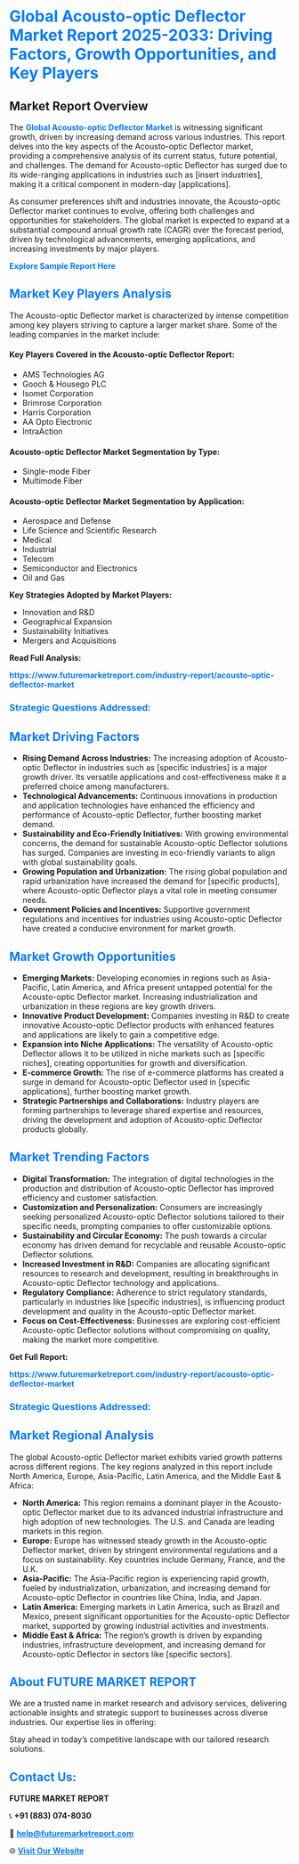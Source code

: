 <h1 style="color: #007BFF;">Global Acousto-optic Deflector Market Report 2025-2033: Driving Factors, Growth Opportunities, and Key Players</h1>

<section id="overview">
<h2>Market Report Overview</h2>
<p>The <a href="https://www.futuremarketreport.com/industry-report/acousto-optic-deflector-market" style="color: #007BFF; text-decoration: none;"><strong>Global Acousto-optic Deflector Market</strong></a> is witnessing significant growth, driven by increasing demand across various industries. This report delves into the key aspects of the Acousto-optic Deflector market, providing a comprehensive analysis of its current status, future potential, and challenges. The demand for Acousto-optic Deflector has surged due to its wide-ranging applications in industries such as [insert industries], making it a critical component in modern-day [applications].</p>
<p>As consumer preferences shift and industries innovate, the Acousto-optic Deflector market continues to evolve, offering both challenges and opportunities for stakeholders. The global market is expected to expand at a substantial compound annual growth rate (CAGR) over the forecast period, driven by technological advancements, emerging applications, and increasing investments by major players.</p>
</section>

<section id="overview">
<p><a href="https://www.futuremarketreport.com/request-sample/reportId=84206" style="color: #007BFF; text-decoration: none;"><strong>Explore Sample Report Here</strong></a></p>
</section>

<section id="key-players">
<h2 style="color: #007BFF;">Market Key Players Analysis</h2>
<p>The Acousto-optic Deflector market is characterized by intense competition among key players striving to capture a larger market share. Some of the leading companies in the market include:</p>
<h4>Key Players Covered in the Acousto-optic Deflector Report:</h4>
<ul><li>AMS Technologies AG</li><li>Gooch &amp; Housego PLC</li><li>Isomet Corporation</li><li>Brimrose Corporation</li><li>Harris Corporation</li><li>AA Opto Electronic</li><li>IntraAction</li></ul>
<h4>Acousto-optic Deflector Market Segmentation by Type:</h4>
<ul><li>Single-mode Fiber</li><li>Multimode Fiber</li></ul>

<h4>Acousto-optic Deflector Market Segmentation by Application:</h4>
<ul><li>Aerospace and Defense</li><li>Life Science and Scientific Research</li><li>Medical</li><li>Industrial</li><li>Telecom</li><li>Semiconductor and Electronics</li><li>Oil and Gas</li></ul>
<p><strong>Key Strategies Adopted by Market Players:</strong></p>
<ul>
<li>Innovation and R&D</li>
<li>Geographical Expansion</li>
<li>Sustainability Initiatives</li>
<li>Mergers and Acquisitions</li>
</ul>
</section>

<section>
<p><strong>Read Full Analysis: </strong></p><a href="https://www.futuremarketreport.com/industry-report/acousto-optic-deflector-market" style="color: #007BFF; text-decoration: none;"><strong>https://www.futuremarketreport.com/industry-report/acousto-optic-deflector-market</strong></a>
<h3 style="color: #007BFF;">Strategic Questions Addressed:</h3>
</section>

<section id="driving-factors">
<h2 style="color: #007BFF;">Market Driving Factors</h2>
<ul>
<li><strong>Rising Demand Across Industries:</strong> The increasing adoption of Acousto-optic Deflector in industries such as [specific industries] is a major growth driver. Its versatile applications and cost-effectiveness make it a preferred choice among manufacturers.</li>
<li><strong>Technological Advancements:</strong> Continuous innovations in production and application technologies have enhanced the efficiency and performance of Acousto-optic Deflector, further boosting market demand.</li>
<li><strong>Sustainability and Eco-Friendly Initiatives:</strong> With growing environmental concerns, the demand for sustainable Acousto-optic Deflector solutions has surged. Companies are investing in eco-friendly variants to align with global sustainability goals.</li>
<li><strong>Growing Population and Urbanization:</strong> The rising global population and rapid urbanization have increased the demand for [specific products], where Acousto-optic Deflector plays a vital role in meeting consumer needs.</li>
<li><strong>Government Policies and Incentives:</strong> Supportive government regulations and incentives for industries using Acousto-optic Deflector have created a conducive environment for market growth.</li>
</ul>
</section>

<section id="growth-opportunities">
<h2 style="color: #007BFF;">Market Growth Opportunities</h2>
<ul>
<li><strong>Emerging Markets:</strong> Developing economies in regions such as Asia-Pacific, Latin America, and Africa present untapped potential for the Acousto-optic Deflector market. Increasing industrialization and urbanization in these regions are key growth drivers.</li>
<li><strong>Innovative Product Development:</strong> Companies investing in R&D to create innovative Acousto-optic Deflector products with enhanced features and applications are likely to gain a competitive edge.</li>
<li><strong>Expansion into Niche Applications:</strong> The versatility of Acousto-optic Deflector allows it to be utilized in niche markets such as [specific niches], creating opportunities for growth and diversification.</li>
<li><strong>E-commerce Growth:</strong> The rise of e-commerce platforms has created a surge in demand for Acousto-optic Deflector used in [specific applications], further boosting market growth.</li>
<li><strong>Strategic Partnerships and Collaborations:</strong> Industry players are forming partnerships to leverage shared expertise and resources, driving the development and adoption of Acousto-optic Deflector products globally.</li>
</ul>
</section>

<section id="trending-factors">
<h2 style="color: #007BFF;">Market Trending Factors</h2>
<ul>
<li><strong>Digital Transformation:</strong> The integration of digital technologies in the production and distribution of Acousto-optic Deflector has improved efficiency and customer satisfaction.</li>
<li><strong>Customization and Personalization:</strong> Consumers are increasingly seeking personalized Acousto-optic Deflector solutions tailored to their specific needs, prompting companies to offer customizable options.</li>
<li><strong>Sustainability and Circular Economy:</strong> The push towards a circular economy has driven demand for recyclable and reusable Acousto-optic Deflector solutions.</li>
<li><strong>Increased Investment in R&D:</strong> Companies are allocating significant resources to research and development, resulting in breakthroughs in Acousto-optic Deflector technology and applications.</li>
<li><strong>Regulatory Compliance:</strong> Adherence to strict regulatory standards, particularly in industries like [specific industries], is influencing product development and quality in the Acousto-optic Deflector market.</li>
<li><strong>Focus on Cost-Effectiveness:</strong> Businesses are exploring cost-efficient Acousto-optic Deflector solutions without compromising on quality, making the market more competitive.</li>
</ul>
</section>

<section>
<p><strong>Get Full Report: </strong></p><a href="https://www.futuremarketreport.com/industry-report/acousto-optic-deflector-market" style="color: #007BFF; text-decoration: none;"><strong>https://www.futuremarketreport.com/industry-report/acousto-optic-deflector-market</strong></a>
<h3 style="color: #007BFF;">Strategic Questions Addressed:</h3>
</section>


<section id="regional-analysis">
<h2 style="color: #007BFF;">Market Regional Analysis</h2>
<p>The global Acousto-optic Deflector market exhibits varied growth patterns across different regions. The key regions analyzed in this report include North America, Europe, Asia-Pacific, Latin America, and the Middle East & Africa:</p>
<ul>
<li><strong>North America:</strong> This region remains a dominant player in the Acousto-optic Deflector market due to its advanced industrial infrastructure and high adoption of new technologies. The U.S. and Canada are leading markets in this region.</li>
<li><strong>Europe:</strong> Europe has witnessed steady growth in the Acousto-optic Deflector market, driven by stringent environmental regulations and a focus on sustainability. Key countries include Germany, France, and the U.K.</li>
<li><strong>Asia-Pacific:</strong> The Asia-Pacific region is experiencing rapid growth, fueled by industrialization, urbanization, and increasing demand for Acousto-optic Deflector in countries like China, India, and Japan.</li>
<li><strong>Latin America:</strong> Emerging markets in Latin America, such as Brazil and Mexico, present significant opportunities for the Acousto-optic Deflector market, supported by growing industrial activities and investments.</li>
<li><strong>Middle East & Africa:</strong> The region’s growth is driven by expanding industries, infrastructure development, and increasing demand for Acousto-optic Deflector in sectors like [specific sectors].</li>
</ul>
</section>

<footer>
<h2 style="color: #007BFF;">About FUTURE MARKET REPORT</h2>
<p>We are a trusted name in market research and advisory services, delivering actionable insights and strategic support to businesses across diverse industries. Our expertise lies in offering:</p>

<p>Stay ahead in today’s competitive landscape with our tailored research solutions.</p>

<h2 style="color: #007BFF;">Contact Us:</h2>
<p><strong>FUTURE MARKET REPORT</strong></p>
<p>📞 <strong>+91 (883) 074-8030</strong></p>
<p>📧 <strong><a href="mailto:help@futuremarketreport.com" style="color: #007BFF;">help@futuremarketreport.com</a></strong></p>
<p>🌐 <strong><a href="https://www.futuremarketreport.com/" style="color: #007BFF;">Visit Our Website</a></strong></p>
</footer>